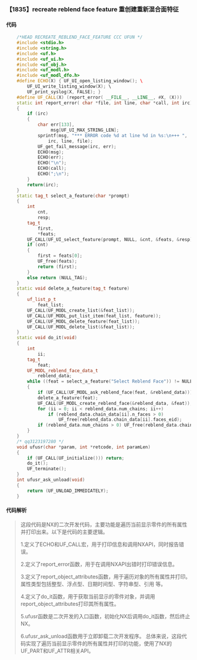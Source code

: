 ### 【1835】recreate reblend face feature 重创建重新混合面特征



#### 代码

``````cpp
    /*HEAD RECREATE_REBLEND_FACE_FEATURE CCC UFUN */  
    #include <stdio.h>  
    #include <string.h>  
    #include <uf.h>  
    #include <uf_ui.h>  
    #include <uf_obj.h>  
    #include <uf_modl.h>  
    #include <uf_modl_dfo.h>  
    #define ECHO(X) { UF_UI_open_listing_window(); \  
        UF_UI_write_listing_window(X); \  
        UF_print_syslog(X, FALSE); }  
    #define UF_CALL(X) (report_error( __FILE__, __LINE__, #X, (X)))  
    static int report_error( char *file, int line, char *call, int irc)  
    {  
        if (irc)  
        {  
            char err[133],  
                 msg[UF_UI_MAX_STRING_LEN];  
            sprintf(msg, "*** ERROR code %d at line %d in %s:\n+++ ",  
                irc, line, file);  
            UF_get_fail_message(irc, err);  
            ECHO(msg);  
            ECHO(err);  
            ECHO("\n");  
            ECHO(call);  
            ECHO(";\n");  
        }  
        return(irc);  
    }  
    static tag_t select_a_feature(char *prompt)  
    {  
        int  
            cnt,  
            resp;  
        tag_t  
            first,  
            *feats;  
        UF_CALL(UF_UI_select_feature(prompt, NULL, &cnt, &feats, &resp));  
        if (cnt)  
        {  
            first = feats[0];  
            UF_free(feats);  
            return (first);  
        }  
        else return (NULL_TAG);  
    }  
    static void delete_a_feature(tag_t feature)  
    {  
        uf_list_p_t  
            feat_list;  
        UF_CALL(UF_MODL_create_list(&feat_list));  
        UF_CALL(UF_MODL_put_list_item(feat_list, feature));  
        UF_CALL(UF_MODL_delete_feature(feat_list));  
        UF_CALL(UF_MODL_delete_list(&feat_list));  
    }  
    static void do_it(void)  
    {  
        int  
            ii;  
        tag_t  
            feat;  
        UF_MODL_reblend_face_data_t  
            reblend_data;  
        while ((feat = select_a_feature("Select Reblend Face")) != NULL_TAG)  
        {  
            if (UF_CALL(UF_MODL_ask_reblend_face(feat, &reblend_data))) continue;  
            delete_a_feature(feat);  
            UF_CALL(UF_MODL_create_reblend_face(&reblend_data, &feat));  
            for (ii = 0; ii < reblend_data.num_chains; ii++)  
                if (reblend_data.chain_data[ii].n_faces > 0)  
                    UF_free(reblend_data.chain_data[ii].faces_eid);  
            if (reblend_data.num_chains > 0) UF_free(reblend_data.chain_data);  
        }  
    }  
    /* qq3123197280 */  
    void ufusr(char *param, int *retcode, int paramLen)  
    {  
        if (UF_CALL(UF_initialize())) return;  
        do_it();  
        UF_terminate();  
    }  
    int ufusr_ask_unload(void)  
    {  
        return (UF_UNLOAD_IMMEDIATELY);  
    }
``````



#### 代码解析

> 这段代码是NX的二次开发代码，主要功能是遍历当前显示零件的所有属性并打印出来。以下是代码的主要逻辑。
>
> 1.定义了ECHO和UF_CALL宏，用于打印信息和调用NXAPI，同时报告错误。
>
> 2.定义了report_error函数，用于在调用NXAPI出错时打印错误信息。
>
> 3.定义了report_object_attributes函数，用于遍历对象的所有属性并打印。属性类型包括整型、浮点型、日期时间型、字符串型、引用
> 等。
>
> 4.定义了do_it函数，用于获取当前显示的零件对象，并调用report_object_attributes打印其所有属性。
>
> 5.ufusr函数是二次开发的入口函数，初始化NX后调用do_it函数，然后终止NX。
>
> 6.ufusr_ask_unload函数用于立即卸载二次开发程序。
> 总体来说，这段代码实现了遍历当前显示零件的所有属性并打印的功能，使用了NX的UF_PART和UF_ATTR相关API。

